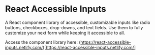 # React Accessible Inputs
A React component library of accessible, customizable inputs like radio buttons, checkboxes, drop-downs, and text fields. Use them to fully customize your next form while keeping it accessible to all. 

Access the component library here: (https://react-accessible-inputs.netlify.com/)[https://react-accessible-inputs.netlify.com/]
